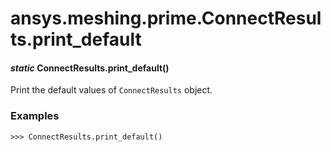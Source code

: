 # ansys.meshing.prime.ConnectResults.print_default



#### *static* ConnectResults.print_default()

Print the default values of `ConnectResults` object.

### Examples

```pycon
>>> ConnectResults.print_default()
```

<!-- !! processed by numpydoc !! -->
